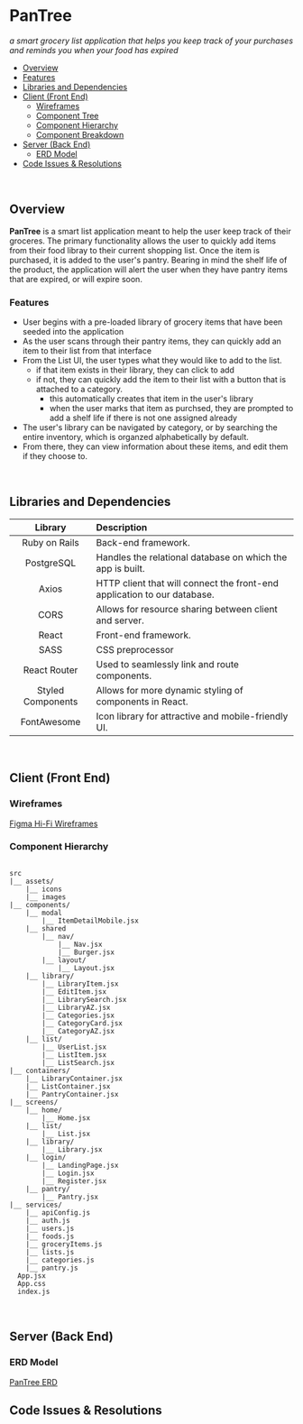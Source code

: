 # PanTree
*a smart grocery list application that helps you keep track of your purchases and reminds you when your food has expired*

- [Overview](#overview)
- [Features](#features)
- [Libraries and Dependencies](#libraries-and-dependencies)
- [Client (Front End)](#client-front-end)
  - [Wireframes](#wireframes)
  - [Component Tree](#component-tree)
  - [Component Hierarchy](#component-hierarchy)
  - [Component Breakdown](#component-breakdown)
- [Server (Back End)](#server-back-end)
  - [ERD Model](#erd-model)
- [Code Issues & Resolutions](#code-issues--resolutions)

<br>

## Overview

**PanTree** is a smart list application meant to help the user keep track of their groceres.  The primary functionality allows the user to quickly add items from their food libray to their current shopping list.  Once the item is purchased, it is added to the user's pantry.  Bearing in mind the shelf life of the product, the application will alert the user when they have pantry items that are expired, or will expire soon.

### Features
- User begins with a pre-loaded library of grocery items that have been seeded into the application
- As the user scans through their pantry items, they can quickly add an item to their list from that interface
- From the List UI, the user types what they would like to add to the list.
  - if that item exists in their library, they can click to add
  - if not, they can quickly add the item to their list with a button that is attached to a category.
    - this automatically creates that item in the user's library
    - when the user marks that item as purchsed, they are prompted to add a shelf life if there is not one assigned already
- The user's library can be navigated by category, or by searching the entire inventory, which is organzed alphabetically by default.
- From there, they can view information about these items, and edit them if they choose to.

<br>


## Libraries and Dependencies



|     Library      | Description                                |
| :--------------: | :----------------------------------------- |
|  Ruby on Rails   | Back-end framework. |
|    PostgreSQL    | Handles the relational database on which the app is built.|
|       Axios      | HTTP client that will connect the front-end application to our database. |
|       CORS       | Allows for resource sharing between client and server.|
|      React       | Front-end framework. |
|      SASS        | CSS preprocessor |
|   React Router   | Used to seamlessly link and route components.|
| Styled Components| Allows for more dynamic styling of components in React. |
|    FontAwesome   | Icon library for attractive and mobile-friendly UI. |

<br>

## Client (Front End)

### Wireframes

[Figma Hi-Fi Wireframes](https://www.figma.com/file/FunVDgmjqDjeCa6Eg85Iwj/PanTree?node-id=0%3A1)

### Component Hierarchy

``` structure

src
|__ assets/
    |__ icons
    |__ images
|__ components/
    |__ modal
        |__ ItemDetailMobile.jsx
    |__ shared
        |__ nav/ 
            |__ Nav.jsx
            |__ Burger.jsx
        |__ layout/
            |__ Layout.jsx
    |__ library/
        |__ LibraryItem.jsx
        |__ EditItem.jsx
        |__ LibrarySearch.jsx
        |__ LibraryAZ.jsx
        |__ Categories.jsx
        |__ CategoryCard.jsx
        |__ CategoryAZ.jsx
    |__ list/
        |__ UserList.jsx
        |__ ListItem.jsx
        |__ ListSearch.jsx
|__ containers/
    |__ LibraryContainer.jsx
    |__ ListContainer.jsx
    |__ PantryContainer.jsx
|__ screens/
    |__ home/
        |__ Home.jsx
    |__ list/
        |__ List.jsx
    |__ library/
        |__ Library.jsx
    |__ login/
        |__ LandingPage.jsx
        |__ Login.jsx
        |__ Register.jsx
    |__ pantry/
        |__ Pantry.jsx
|__ services/
    |__ apiConfig.js
    |__ auth.js
    |__ users.js
    |__ foods.js
    |__ groceryItems.js
    |__ lists.js
    |__ categories.js
    |__ pantry.js
  App.jsx
  App.css
  index.js

```




<br>

## Server (Back End)

### ERD Model 


[PanTree ERD](https://github.com/edidonato1/PanTree/blob/develop/readme_assets/ERD_model.png)




<!-- ### Code Showcase -->

## Code Issues & Resolutions



